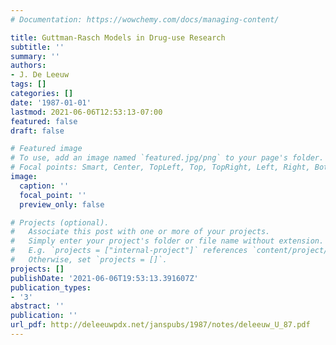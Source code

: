```yaml
---
# Documentation: https://wowchemy.com/docs/managing-content/

title: Guttman-Rasch Models in Drug-use Research
subtitle: ''
summary: ''
authors:
- J. De Leeuw
tags: []
categories: []
date: '1987-01-01'
lastmod: 2021-06-06T12:53:13-07:00
featured: false
draft: false

# Featured image
# To use, add an image named `featured.jpg/png` to your page's folder.
# Focal points: Smart, Center, TopLeft, Top, TopRight, Left, Right, BottomLeft, Bottom, BottomRight.
image:
  caption: ''
  focal_point: ''
  preview_only: false

# Projects (optional).
#   Associate this post with one or more of your projects.
#   Simply enter your project's folder or file name without extension.
#   E.g. `projects = ["internal-project"]` references `content/project/deep-learning/index.md`.
#   Otherwise, set `projects = []`.
projects: []
publishDate: '2021-06-06T19:53:13.391607Z'
publication_types:
- '3'
abstract: ''
publication: ''
url_pdf: http://deleeuwpdx.net/janspubs/1987/notes/deleeuw_U_87.pdf
---
```

